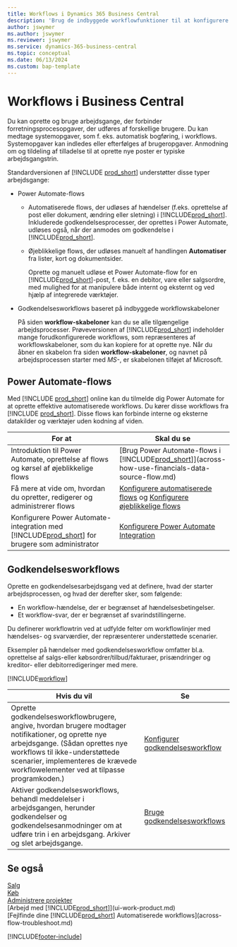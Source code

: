 ```yaml
---
title: Workflows i Dynamics 365 Business Central
description: 'Brug de indbyggede workflowfunktioner til at konfigurere godkendelsesworkflows for at supplere automatiserede workflows baseret på Power Automate. Du kan definere trin, der skal tildeles opgaver til forskellige personer som en del af de forskellige forretningsproces opgaver.'
author: jswymer
ms.author: jswymer
ms.reviewer: jswymer
ms.service: dynamics-365-business-central
ms.topic: conceptual
ms.date: 06/13/2024
ms.custom: bap-template
---
```

# <a name="workflows-in-business-central"></a>Workflows i Business Central

Du kan oprette og bruge arbejdsgange, der forbinder forretningsprocesopgaver, der udføres af forskellige brugere. Du kan medtage systemopgaver, som f. eks. automatisk bogføring, i workflows. Systemopgaver kan indledes eller efterfølges af brugeropgaver. Anmodning om og tildeling af tilladelse til at oprette nye poster er typiske arbejdsgangstrin.

Standardversionen af [!INCLUDE [prod_short](includes/prod_short.md)] understøtter disse typer arbejdsgange:
  
* Power Automate-flows

  * Automatiserede flows, der udløses af hændelser (f.eks. oprettelse af post eller dokument, ændring eller sletning) i [!INCLUDE[prod_short](includes/prod_short.md)]. Inkluderede godkendelsesprocesser, der oprettes i Power Automate, udløses også, når der anmodes om godkendelse i [!INCLUDE[prod_short](includes/prod_short.md)].
  * Øjeblikkelige flows, der udløses manuelt af handlingen **Automatiser** fra lister, kort og dokumentsider.

    Oprette og manuelt udløse et Power Automate-flow for en [!INCLUDE[prod_short](includes/prod_short.md)]-post, f. eks. en debitor, vare eller salgsordre, med mulighed for at manipulere både internt og eksternt og ved hjælp af integrerede værktøjer.

* Godkendelsesworkflows baseret på indbyggede workflowskabeloner

  På siden **workflow-skabeloner** kan du se alle tilgængelige arbejdsprocesser. Prøveversionen af [!INCLUDE[prod_short](includes/prod_short.md)] indeholder mange forudkonfigurerede workflows, som repræsenteres af workflowskabeloner, som du kan kopiere for at oprette nye. Når du åbner en skabelon fra siden **workflow-skabeloner**, og navnet på arbejdsprocessen starter med *MS-*, er skabelonen tilføjet af Microsoft.

## <a name="power-automate-flows"></a>Power Automate-flows

Med [!INCLUDE [prod_short](includes/prod_short.md)] online kan du tilmelde dig Power Automate for at oprette effektive automatiserede workflows. Du kører disse workflows fra [!INCLUDE [prod_short](includes/prod_short.md)]. Disse flows kan forbinde interne og eksterne datakilder og værktøjer uden kodning af viden.

|**For at** |**Skal du se**|
|-------|-------|
|Introduktion til Power Automate, oprettelse af flows og kørsel af øjeblikkelige flows|[Brug Power Automate-flows i [!INCLUDE[prod_short](includes/prod_short.md)]](across-how-use-financials-data-source-flow.md)|
|Få mere at vide om, hvordan du opretter, redigerer og administrerer flows|[Konfigurere automatiserede flows](/dynamics365/business-central/dev-itpro/powerplatform/automate-workflows) og [Konfigurere øjeblikkelige flows](/dynamics365/business-central/dev-itpro/powerplatform/instant-flows)|
|Konfigurere Power Automate-integration med [!INCLUDE[prod_short](includes/prod_short.md)] for brugere som administrator|[Konfigurere Power Automate Integration](/dynamics365/business-central/dev-itpro/powerplatform/power-automate-setup)|

## <a name="approval-workflows"></a>Godkendelsesworkflows

Oprette en godkendelsesarbejdsgang ved at definere, hvad der starter arbejdsprocessen, og hvad der derefter sker, som følgende:

* En workflow-hændelse, der er begrænset af hændelsesbetingelser.
* Et workflow-svar, der er begrænset af svarindstillingerne.

Du definerer workflowtrin ved at udfylde felter om workflowlinjer med hændelses- og svarværdier, der repræsenterer understøttede scenarier.

Eksempler på hændelser med godkendelsesworkflow omfatter bl.a. oprettelse af salgs-eller købsordrer/tilbud/fakturaer, prisændringer og kreditor- eller debitorredigeringer med mere.

[!INCLUDE[workflow](includes/workflow.md)]

| **Hvis du vil** | **Se** |
|--|--|
| Oprette godkendelsesworkflowbrugere, angive, hvordan brugere modtager notifikationer, og oprette nye arbejdsgange. (Sådan oprettes nye workflows til ikke-understøttede scenarier, implementeres de krævede workflowelementer ved at tilpasse programkoden.) | [Konfigurer godkendelsesworkflow](across-set-up-workflows.md) |
| Aktiver godkendelsesworkflows, behandl meddelelser i arbejdsgangen, herunder godkendelser og godkendelsesanmodninger om at udføre trin i en arbejdsgang. Arkiver og slet arbejdsgange. | [Bruge godkendelsesworkflows](across-use-workflows.md) |

<!--
| Integrate company data with Power Automate workflows, using both internal and external sources and events to create and automate tasks or workflows. | [Use Power Automate Flows in [!INCLUDE[prod_short](includes/prod_short.md)]](across-how-use-financials-data-source-flow.md) |-->

## <a name="see-also"></a>Se også

[Salg](sales-manage-sales.md)  
[Køb](purchasing-manage-purchasing.md)  
[Administrere projekter](projects-manage-projects.md)  
[Arbejd med [!INCLUDE[prod_short](includes/prod_short.md)]](ui-work-product.md)  
[Fejlfinde dine [!INCLUDE[prod_short](includes/prod_short.md)] Automatiserede workflows](across-flow-troubleshoot.md)  


[!INCLUDE[footer-include](includes/footer-banner.md)]
